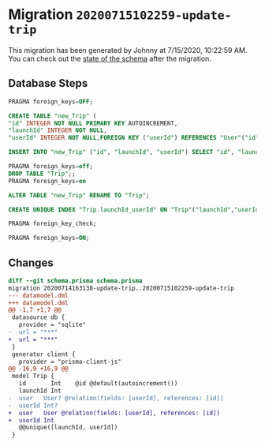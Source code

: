 # Migration `20200715102259-update-trip`

This migration has been generated by Johnny at 7/15/2020, 10:22:59 AM.
You can check out the [state of the schema](./schema.prisma) after the migration.

## Database Steps

```sql
PRAGMA foreign_keys=OFF;

CREATE TABLE "new_Trip" (
"id" INTEGER NOT NULL PRIMARY KEY AUTOINCREMENT,
"launchId" INTEGER NOT NULL,
"userId" INTEGER NOT NULL,FOREIGN KEY ("userId") REFERENCES "User"("id") ON DELETE CASCADE ON UPDATE CASCADE)

INSERT INTO "new_Trip" ("id", "launchId", "userId") SELECT "id", "launchId", "userId" FROM "Trip"

PRAGMA foreign_keys=off;
DROP TABLE "Trip";;
PRAGMA foreign_keys=on

ALTER TABLE "new_Trip" RENAME TO "Trip";

CREATE UNIQUE INDEX "Trip.launchId_userId" ON "Trip"("launchId","userId")

PRAGMA foreign_key_check;

PRAGMA foreign_keys=ON;
```

## Changes

```diff
diff --git schema.prisma schema.prisma
migration 20200714163138-update-trip..20200715102259-update-trip
--- datamodel.dml
+++ datamodel.dml
@@ -1,7 +1,7 @@
 datasource db {
   provider = "sqlite"
-  url = "***"
+  url = "***"
 }
 generator client {
   provider = "prisma-client-js"
@@ -16,9 +16,9 @@
 model Trip {
   id       Int    @id @default(autoincrement())
   launchId Int
-  user   User? @relation(fields: [userId], references: [id])
-  userId Int?
+  user   User @relation(fields: [userId], references: [id])
+  userId Int
   @@unique([launchId, userId])
 }
```


